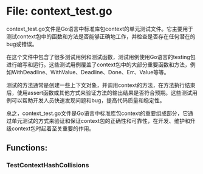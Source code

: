 # File: context_test.go

context_test.go文件是Go语言中标准库包context的单元测试文件。它主要用于测试context包中的函数和方法是否能够正确地工作，并检查是否存在任何潜在的bug或错误。

在这个文件中包含了很多测试用例和测试函数，测试用例使用Go语言的testing包进行编写和运行。这些测试用例覆盖了context包中的大部分重要函数和方法，例如WithDeadline、WithValue、Deadline、Done、Err、Value等等。

测试的方法通常是创建一些上下文对象，并调用context的方法，在方法执行结束后，使用assert函数或其他方式来验证方法的输出结果是否符合预期。这些测试用例可以帮助开发人员快速发现问题和bug，提高代码质量和稳定性。

总之，context_test.go文件是Go语言中标准库包context的重要组成部分，它通过单元测试的方式来验证和保证context包的正确性和可靠性，在开发、维护和升级context包时起着至关重要的作用。

## Functions:

### TestContextHashCollisions





